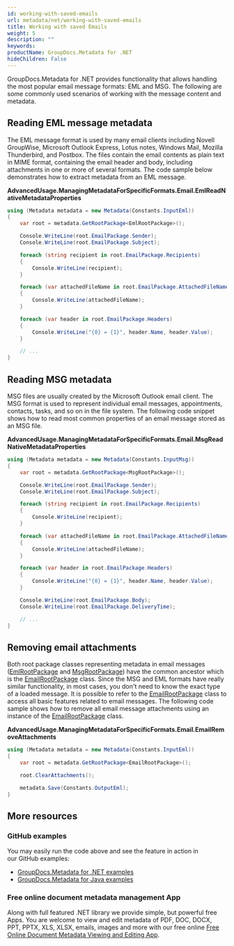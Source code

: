 ```yaml
---
id: working-with-saved-emails
url: metadata/net/working-with-saved-emails
title: Working with saved Emails
weight: 5
description: ""
keywords: 
productName: GroupDocs.Metadata for .NET
hideChildren: False
---
```

GroupDocs.Metadata for .NET provides functionality that allows handling the most popular email message formats: EML and MSG. The following are some commonly used scenarios of working with the message content and metadata.

## Reading EML message metadata

The EML message format is used by many email clients including Novell GroupWise, Microsoft Outlook Express, Lotus notes, Windows Mail, Mozilla Thunderbird, and Postbox. The files contain the email contents as plain text in MIME format, containing the email header and body, including attachments in one or more of several formats. The code sample below demonstrates how to extract metadata from an EML message.

**AdvancedUsage.ManagingMetadataForSpecificFormats.Email.EmlReadNativeMetadataProperties**

```csharp
using (Metadata metadata = new Metadata(Constants.InputEml))
{
	var root = metadata.GetRootPackage<EmlRootPackage>();

	Console.WriteLine(root.EmailPackage.Sender);
	Console.WriteLine(root.EmailPackage.Subject);

	foreach (string recipient in root.EmailPackage.Recipients)
	{
		Console.WriteLine(recipient);
	}

	foreach (var attachedFileName in root.EmailPackage.AttachedFileNames)
	{
		Console.WriteLine(attachedFileName);
	}

	foreach (var header in root.EmailPackage.Headers)
	{
		Console.WriteLine("{0} = {1}", header.Name, header.Value);
	}

	// ...
}
```

## Reading MSG metadata

MSG files are usually created by the Microsoft Outlook email client. The MSG format is used to represent individual email messages, appointments, contacts, tasks, and so on in the file system. The following code snippet shows how to read most common properties of an email message stored as an MSG file.

**AdvancedUsage.ManagingMetadataForSpecificFormats.Email.MsgReadNativeMetadataProperties**

```csharp
using (Metadata metadata = new Metadata(Constants.InputMsg))
{
	var root = metadata.GetRootPackage<MsgRootPackage>();

	Console.WriteLine(root.EmailPackage.Sender);
	Console.WriteLine(root.EmailPackage.Subject);

	foreach (string recipient in root.EmailPackage.Recipients)
	{
		Console.WriteLine(recipient);
	}

	foreach (var attachedFileName in root.EmailPackage.AttachedFileNames)
	{
		Console.WriteLine(attachedFileName);
	}

	foreach (var header in root.EmailPackage.Headers)
	{
		Console.WriteLine("{0} = {1}", header.Name, header.Value);
	}

	Console.WriteLine(root.EmailPackage.Body);
	Console.WriteLine(root.EmailPackage.DeliveryTime);

	// ...
}
```

## Removing email attachments

Both root package classes representing metadata in email messages ([EmlRootPackage](https://apireference.groupdocs.com/net/metadata/groupdocs.metadata.formats.email/emlrootpackage) and [MsgRootPackage](https://apireference.groupdocs.com/net/metadata/groupdocs.metadata.formats.email/msgrootpackage)) have the common ancestor which is the [EmailRootPackage](https://apireference.groupdocs.com/net/metadata/groupdocs.metadata.formats.email/emailrootpackage) class. Since the MSG and EML formats have really similar functionality, in most cases, you don't need to know the exact type of a loaded message. It is possible to refer to the [EmailRootPackage](https://apireference.groupdocs.com/net/metadata/groupdocs.metadata.formats.email/emailrootpackage) class to access all basic features related to email messages. The following code sample shows how to remove all email message attachments using an instance of the [EmailRootPackage](https://apireference.groupdocs.com/net/metadata/groupdocs.metadata.formats.email/emailrootpackage) class.

**AdvancedUsage.ManagingMetadataForSpecificFormats.Email.EmailRemoveAttachments**

```csharp
using (Metadata metadata = new Metadata(Constants.InputEml))
{
	var root = metadata.GetRootPackage<EmailRootPackage>();

	root.ClearAttachments();

	metadata.Save(Constants.OutputEml);
}
```

## More resources
### GitHub examples
You may easily run the code above and see the feature in action in our GitHub examples:
*   [GroupDocs.Metadata for .NET examples](https://github.com/groupdocs-metadata/GroupDocs.Metadata-for-.NET)    
*   [GroupDocs.Metadata for Java examples](https://github.com/groupdocs-metadata/GroupDocs.Metadata-for-Java)    

### Free online document metadata management App
Along with full featured .NET library we provide simple, but powerful free Apps.
You are welcome to view and edit metadata of PDF, DOC, DOCX, PPT, PPTX, XLS, XLSX, emails, images and more with our free online [Free Online Document Metadata Viewing and Editing App](https://products.groupdocs.app/metadata).
